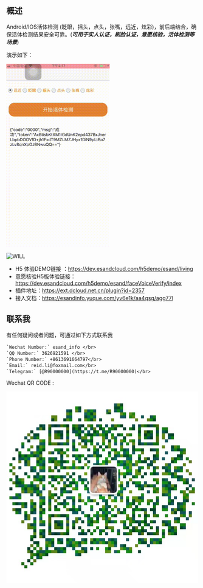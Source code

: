 ## 概述
Android/IOS活体检测 (眨眼，摇头，点头，张嘴，远近，炫彩)，前后端结合，确保活体检测结果安全可靠。(***可用于实人认证，刷脸认证，意愿核验，活体检测等场景***)


演示如下：

![DEMO](imgs/demo.gif)

![WILL](imgs/will.gif)

- H5 体验DEMO链接 ：https://dev.esandcloud.com/h5demo/esand/living
- 意愿核验H5版体验链接：https://dev.esandcloud.com/h5demo/esand/faceVoiceVerify/index
- 插件地址：https://ext.dcloud.net.cn/plugin?id=2357
- 接入文档：https://esandinfo.yuque.com/yv6e1k/aa4qsg/agg77l

## 联系我
有任何疑问或者问题，可通过如下方式联系我

```
`Wechat Number:` esand_info </br>
`QQ Number:` 3626921591 </br>
`Phone Number:` +8613691664797</br>
`Email:` reid.li@foxmail.com</br>
`Telegram:` [@R90000000](https://t.me/R90000000)</br>

```

Wechat QR CODE :

![QRCODE](imgs/qrcode.jpeg)
